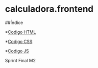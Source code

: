 # calculadora.frontend

##Índice

*[Codigo HTML](#Sprint-final-modulo-2)

*[Codigo CSS](#test)

*[Codigo JS](url(https://github.com/kevinrojasp/calculadora.frontend/blob/main/Sprint%20Final%20M2/calculadora.html))

Sprint Final M2
